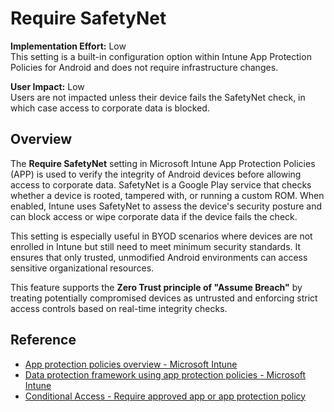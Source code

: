# Require SafetyNet

**Implementation Effort:** Low  
This setting is a built-in configuration option within Intune App Protection Policies for Android and does not require infrastructure changes.

**User Impact:** Low  
Users are not impacted unless their device fails the SafetyNet check, in which case access to corporate data is blocked.

## Overview

The **Require SafetyNet** setting in Microsoft Intune App Protection Policies (APP) is used to verify the integrity of Android devices before allowing access to corporate data. SafetyNet is a Google Play service that checks whether a device is rooted, tampered with, or running a custom ROM. When enabled, Intune uses SafetyNet to assess the device's security posture and can block access or wipe corporate data if the device fails the check.

This setting is especially useful in BYOD scenarios where devices are not enrolled in Intune but still need to meet minimum security standards. It ensures that only trusted, unmodified Android environments can access sensitive organizational resources.

This feature supports the **Zero Trust principle of "Assume Breach"** by treating potentially compromised devices as untrusted and enforcing strict access controls based on real-time integrity checks.

## Reference

- [App protection policies overview - Microsoft Intune](https://learn.microsoft.com/en-us/intune/intune-service/apps/app-protection-policy)
- [Data protection framework using app protection policies - Microsoft Intune](https://learn.microsoft.com/en-us/intune/intune-service/apps/app-protection-framework)
- [Conditional Access - Require approved app or app protection policy](https://learn.microsoft.com/en-us/entra/identity/conditional-access/policy-all-users-approved-app-or-app-protection)
